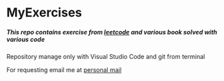 # MyExercises
##### This repo contains exercise from [leetcode](https://leetcode.com/) and various book solved with various code
Repository manage only with Visual Studio Code and git from terminal

For requesting email me at [personal mail](mailto:agiaquinto87@gmail.com)